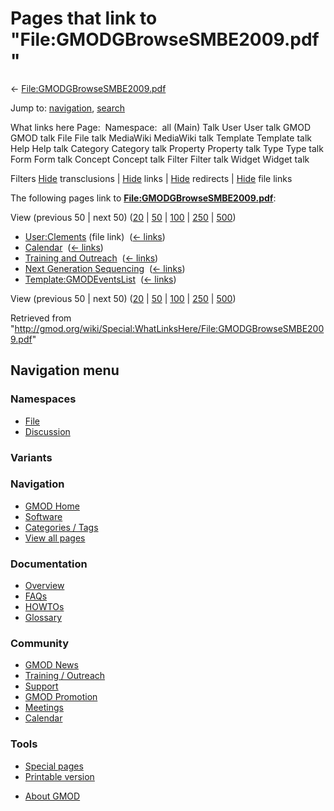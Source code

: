 <div id="mw-page-base" class="noprint">

</div>

<div id="mw-head-base" class="noprint">

</div>

<div id="content" class="mw-body" role="main">

<span id="top"></span>

<div id="mw-js-message" style="display:none;">

</div>



# <span dir="auto">Pages that link to "File:GMODGBrowseSMBE2009.pdf"</span>

<div id="bodyContent">

<div id="contentSub">

←
[File:GMODGBrowseSMBE2009.pdf](/wiki/File:GMODGBrowseSMBE2009.pdf "File:GMODGBrowseSMBE2009.pdf")

</div>

<div id="jump-to-nav" class="mw-jump">

Jump to: [navigation](#mw-navigation), [search](#p-search)

</div>

<div id="mw-content-text">

What links here Page:  Namespace:  all (Main) Talk User User talk GMOD
GMOD talk File File talk MediaWiki MediaWiki talk Template Template talk
Help Help talk Category Category talk Property Property talk Type Type
talk Form Form talk Concept Concept talk Filter Filter talk Widget
Widget talk

Filters
[Hide](/mediawiki/index.php?title=Special:WhatLinksHere/File:GMODGBrowseSMBE2009.pdf&hidetrans=1 "Special:WhatLinksHere/File:GMODGBrowseSMBE2009.pdf")
transclusions \|
[Hide](/mediawiki/index.php?title=Special:WhatLinksHere/File:GMODGBrowseSMBE2009.pdf&hidelinks=1 "Special:WhatLinksHere/File:GMODGBrowseSMBE2009.pdf")
links \|
[Hide](/mediawiki/index.php?title=Special:WhatLinksHere/File:GMODGBrowseSMBE2009.pdf&hideredirs=1 "Special:WhatLinksHere/File:GMODGBrowseSMBE2009.pdf")
redirects \|
[Hide](/mediawiki/index.php?title=Special:WhatLinksHere/File:GMODGBrowseSMBE2009.pdf&hideimages=1 "Special:WhatLinksHere/File:GMODGBrowseSMBE2009.pdf")
file links

The following pages link to
**[File:GMODGBrowseSMBE2009.pdf](/wiki/File:GMODGBrowseSMBE2009.pdf "File:GMODGBrowseSMBE2009.pdf")**:

View (previous 50 \| next 50)
([20](/mediawiki/index.php?title=Special:WhatLinksHere/File:GMODGBrowseSMBE2009.pdf&limit=20 "Special:WhatLinksHere/File:GMODGBrowseSMBE2009.pdf")
\|
[50](/mediawiki/index.php?title=Special:WhatLinksHere/File:GMODGBrowseSMBE2009.pdf&limit=50 "Special:WhatLinksHere/File:GMODGBrowseSMBE2009.pdf")
\|
[100](/mediawiki/index.php?title=Special:WhatLinksHere/File:GMODGBrowseSMBE2009.pdf&limit=100 "Special:WhatLinksHere/File:GMODGBrowseSMBE2009.pdf")
\|
[250](/mediawiki/index.php?title=Special:WhatLinksHere/File:GMODGBrowseSMBE2009.pdf&limit=250 "Special:WhatLinksHere/File:GMODGBrowseSMBE2009.pdf")
\|
[500](/mediawiki/index.php?title=Special:WhatLinksHere/File:GMODGBrowseSMBE2009.pdf&limit=500 "Special:WhatLinksHere/File:GMODGBrowseSMBE2009.pdf"))

- [User:Clements](/wiki/User:Clements "User:Clements") (file link) ‎
  <span class="mw-whatlinkshere-tools">([←
  links](/mediawiki/index.php?title=Special:WhatLinksHere&target=User%3AClements "Special:WhatLinksHere"))</span>
- [Calendar](/wiki/Calendar "Calendar") ‎
  <span class="mw-whatlinkshere-tools">([←
  links](/mediawiki/index.php?title=Special:WhatLinksHere&target=Calendar "Special:WhatLinksHere"))</span>
- [Training and
  Outreach](/wiki/Training_and_Outreach "Training and Outreach") ‎
  <span class="mw-whatlinkshere-tools">([←
  links](/mediawiki/index.php?title=Special:WhatLinksHere&target=Training+and+Outreach "Special:WhatLinksHere"))</span>
- [Next Generation
  Sequencing](/wiki/Next_Generation_Sequencing "Next Generation Sequencing")
  ‎ <span class="mw-whatlinkshere-tools">([←
  links](/mediawiki/index.php?title=Special:WhatLinksHere&target=Next+Generation+Sequencing "Special:WhatLinksHere"))</span>
- [Template:GMODEventsList](/wiki/Template:GMODEventsList "Template:GMODEventsList")
  ‎ <span class="mw-whatlinkshere-tools">([←
  links](/mediawiki/index.php?title=Special:WhatLinksHere&target=Template%3AGMODEventsList "Special:WhatLinksHere"))</span>

View (previous 50 \| next 50)
([20](/mediawiki/index.php?title=Special:WhatLinksHere/File:GMODGBrowseSMBE2009.pdf&limit=20 "Special:WhatLinksHere/File:GMODGBrowseSMBE2009.pdf")
\|
[50](/mediawiki/index.php?title=Special:WhatLinksHere/File:GMODGBrowseSMBE2009.pdf&limit=50 "Special:WhatLinksHere/File:GMODGBrowseSMBE2009.pdf")
\|
[100](/mediawiki/index.php?title=Special:WhatLinksHere/File:GMODGBrowseSMBE2009.pdf&limit=100 "Special:WhatLinksHere/File:GMODGBrowseSMBE2009.pdf")
\|
[250](/mediawiki/index.php?title=Special:WhatLinksHere/File:GMODGBrowseSMBE2009.pdf&limit=250 "Special:WhatLinksHere/File:GMODGBrowseSMBE2009.pdf")
\|
[500](/mediawiki/index.php?title=Special:WhatLinksHere/File:GMODGBrowseSMBE2009.pdf&limit=500 "Special:WhatLinksHere/File:GMODGBrowseSMBE2009.pdf"))

</div>

<div class="printfooter">

Retrieved from
"<http://gmod.org/wiki/Special:WhatLinksHere/File:GMODGBrowseSMBE2009.pdf>"

</div>

<div id="catlinks" class="catlinks catlinks-allhidden">

</div>

<div class="visualClear">

</div>

</div>

</div>

<div id="mw-navigation">

## Navigation menu

<div id="mw-head">



<div id="left-navigation">

<div id="p-namespaces" class="vectorTabs" role="navigation"
aria-labelledby="p-namespaces-label">

### Namespaces

- <span id="ca-nstab-image"><a href="/wiki/File:GMODGBrowseSMBE2009.pdf" accesskey="c"
  title="View the file page [c]">File</a></span>
- <span id="ca-talk"><a
  href="/mediawiki/index.php?title=File_talk:GMODGBrowseSMBE2009.pdf&amp;action=edit&amp;redlink=1"
  accesskey="t"
  title="Discussion about the content page [t]">Discussion</a></span>

</div>

<div id="p-variants" class="vectorMenu emptyPortlet" role="navigation"
aria-labelledby="p-variants-label">

### 

### Variants[](#)

<div class="menu">

</div>

</div>

</div>

<div id="right-navigation">





</div>



</div>

</div>

</div>

<div id="mw-panel">

<div id="p-logo" role="banner">

<a href="/wiki/Main_Page"
style="background-image: url(http://gmod.org/images/GMOD-cogs.png);"
title="Visit the main page"></a>

</div>

<div id="p-Navigation" class="portal" role="navigation"
aria-labelledby="p-Navigation-label">

### Navigation

<div class="body">

- <span id="n-GMOD-Home">[GMOD Home](/wiki/Main_Page)</span>
- <span id="n-Software">[Software](/wiki/GMOD_Components)</span>
- <span id="n-Categories-.2F-Tags">[Categories /
  Tags](/wiki/Categories)</span>
- <span id="n-View-all-pages">[View all
  pages](/wiki/Special:AllPages)</span>

</div>

</div>

<div id="p-Documentation" class="portal" role="navigation"
aria-labelledby="p-Documentation-label">

### Documentation

<div class="body">

- <span id="n-Overview">[Overview](/wiki/Overview)</span>
- <span id="n-FAQs">[FAQs](/wiki/Category:FAQ)</span>
- <span id="n-HOWTOs">[HOWTOs](/wiki/Category:HOWTO)</span>
- <span id="n-Glossary">[Glossary](/wiki/Glossary)</span>

</div>

</div>

<div id="p-Community" class="portal" role="navigation"
aria-labelledby="p-Community-label">

### Community

<div class="body">

- <span id="n-GMOD-News">[GMOD News](/wiki/GMOD_News)</span>
- <span id="n-Training-.2F-Outreach">[Training /
  Outreach](/wiki/Training_and_Outreach)</span>
- <span id="n-Support">[Support](/wiki/Support)</span>
- <span id="n-GMOD-Promotion">[GMOD
  Promotion](/wiki/GMOD_Promotion)</span>
- <span id="n-Meetings">[Meetings](/wiki/Meetings)</span>
- <span id="n-Calendar">[Calendar](/wiki/Calendar)</span>

</div>

</div>

<div id="p-tb" class="portal" role="navigation"
aria-labelledby="p-tb-label">

### Tools

<div class="body">

- <span id="t-specialpages"><a href="/wiki/Special:SpecialPages" accesskey="q"
  title="A list of all special pages [q]">Special pages</a></span>
- <span id="t-print"><a
  href="/mediawiki/index.php?title=Special:WhatLinksHere/File:GMODGBrowseSMBE2009.pdf&amp;printable=yes"
  rel="alternate" accesskey="p"
  title="Printable version of this page [p]">Printable version</a></span>

</div>

</div>

</div>

</div>

<div id="footer" role="contentinfo">

- <span id="footer-places-about">[About
  GMOD](/wiki/GMOD:About "GMOD:About")</span>

<!-- -->






</div>
